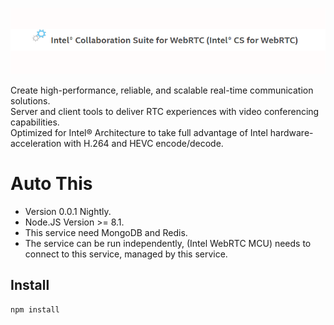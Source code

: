 ![intel-mcu-icon](./src/intel_mcu.png)

Create high-performance, reliable, and scalable real-time communication solutions.<br>
Server and client tools to deliver RTC experiences with video conferencing capabilities.<br>
Optimized for Intel® Architecture to take full advantage of Intel hardware-acceleration with H.264 and HEVC encode/decode.<br>


# Auto This

* Version 0.0.1 Nightly.
* Node.JS Version >= 8.1.
* This service need MongoDB and Redis.
* The service can be run independently, (Intel WebRTC MCU) needs to connect to this service, managed by this service.

## Install

```console
npm install
```